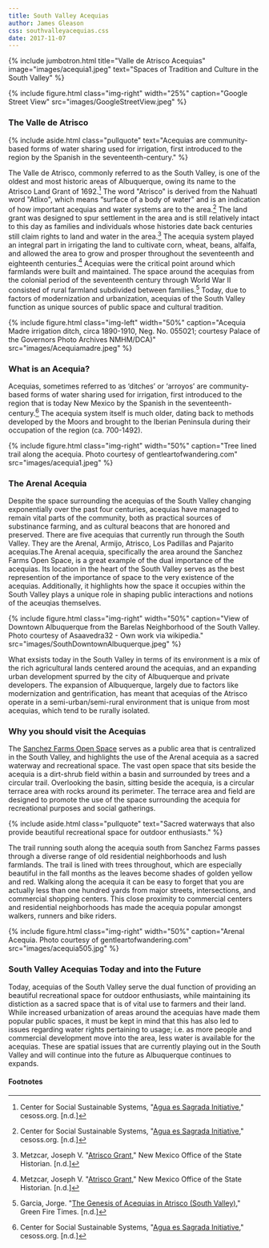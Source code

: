 ```yaml
---
title: South Valley Acequias
author: James Gleason
css: southvalleyacequias.css
date: 2017-11-07
---
```


{% include jumbotron.html
title="Valle de Atrisco Acequias"
image="images/acequia1.jpeg"
text="Spaces of Tradition and Culture in the South Valley"
%}

{% include figure.html
  class="img-right"
  width="25%"
  caption="Google Street View"
  src="images/GoogleStreetView.jpeg"
%}

### The Valle de Atrisco

{% include aside.html
  class="pullquote"
  text="Acequias are community-based forms of water sharing used for irrigation, first introduced to the region by the Spanish in the seventeenth-century."
  %}

The Valle de Atrisco, commonly referred to as the South Valley, is one of the oldest and most historic areas of Albuquerque, owing its name to the Atrisco Land Grant of 1692.[^source1] The word "Atrisco" is derived from the Nahuatl word "Atlixo", which means “surface of a body of water" and is an indication of how important acequias and water systems are to the area.[^source2] The land grant was designed to spur settlement in the area and is still relatively intact to this day as families and individuals whose histories date back centuries still claim rights to land and water in the area.[^source3] The acequia system played an integral part in irrigating the land to cultivate corn, wheat, beans, alfalfa, and allowed the area to grow and prosper throughout the seventeenth and eighteenth centuries.[^source4] Acequias were the critical point around which farmlands were built and maintained. The space around the acequias from the colonial period of the seventeenth century through World War II consisted of rural farmland subdivided between families.[^source5] Today, due to factors of modernization and urbanization, acequias of the South Valley function as unique sources of public space and cultural tradition.
  
  {% include figure.html class="img-left" width="50%" caption="Acequia Madre irrigation ditch, circa 1890-1910, Neg. No. 055021; courtesy Palace of the Governors Photo Archives NMHM/DCA)" src="images/Acequiamadre.jpeg" %}
  
### What is an Acequia?

Acequias, sometimes referred to as ‘ditches’ or ‘arroyos’ are community-based forms of water sharing used for irrigation, first introduced to the region that is today New Mexico by the Spanish in the seventeenth-century.[^source6] The acequia system itself is much older, dating back to methods developed by the Moors and brought to the Iberian Peninsula during their occupation of the region (ca. 700-1492).

{% include figure.html
class="img-right"
width="50%"
caption="Tree lined trail along the acequia. Photo courtesy of gentleartofwandering.com"
src="images/acequia1.jpeg"
%}



### The Arenal Acequia

Despite the space surrounding the acequias of the South Valley changing exponentially over the past four centuries, acequias have managed to remain vital parts of the community, both as practical sources of substinance farming, and as cultural beacons that are honored and preserved. There are five acequias that currently run through the South Valley. They are the Arenal, Armijo, Atrisco, Los Padillas and Pajarito acequias.The Arenal acequia, specifically the area around the Sanchez Farms Open Space, is a great example of the dual importance of the acequias. Its location in the heart of the South Valley serves as the best represention of the importance of space to the very existence of the acequias. Additionally, it highlights how the space it occupies within the South Valley plays a unique role in shaping public interactions and notions of the aceuqias themselves.

{% include figure.html class="img-right" width="50%" caption="View of Downtown Albuquerque from the Barelas Neighborhood of the South Valley. Photo courtesy of Asaavedra32 - Own work via wikipedia." src="images/SouthDowntownAlbuquerque.jpeg" %}

What exsists today in the South Valley in terms of its environment is a mix of the rich agricultural lands centered around the acequias, and an expanding urban development spurred by the city of Albuquerque and private developers. The expansion of Albuquerque, largely due to factors like modernization and gentrification, has meant that acequias of the Atrisco operate in a semi-urban/semi-rural environment that is unique from most acequias, which tend to be rurally isolated.

### Why you should visit the Acequias

The [Sanchez Farms Open Space](http://www.bernco.gov/community-services/sanchez-farm-open-space.aspx) serves as a public area that is centralized in the South Valley, and highlights the use of the Arenal acequia as a sacred waterway and recreational space. The vast open space that sits beside the acequia is a dirt-shrub field within a basin and surrounded by trees and a circular trail. Overlooking the basin, sitting beside the acequia, is a circular terrace area with rocks around its perimeter. The terrace area and field are designed to promote the use of the space surrounding the acequia for recreational purposes and social gatherings.

{% include aside.html
  class="pullquote"
  text="Sacred waterways that also provide beautiful recreational space for outdoor enthusiasts."
  %}

The trail running south along the acequia south from Sanchez Farms passes through a diverse range of old residential neighborhoods and lush farmlands. The trail is lined with trees throughout, which are especially beautiful in the fall months as the leaves become shades of golden yellow and red. Walking along the acequia it can be easy to forget that you are actually less than one hundred yards from major streets, intersections, and commercial shopping centers. This close proximity to commercial centers and residential neighborhoods has made the acequia popular amongst walkers, runners and bike riders.

{% include figure.html class="img-right" width="50%" caption="Arenal Acequia. Photo courtesy of gentleartofwandering.com" src="images/acequia505.jpg" %}


### South Valley Acequias Today and into the Future

Today, acequias of the South Valley serve the dual function of providing an beautiful recreational space for outdoor enthusiasts, while maintaining its distiction as a sacred space that is of vital use to farmers and their land. While increased urbanization of areas around the acequias have made them popular public spaces, it must be kept in mind that this has also led to issues regarding water rights pertaining to usage; i.e. as more people and commercial development move into the area, less water is available for the acequias. These are spatial issues that are currently playing out in the South Valley and will continue into the future as Albuquerque continues to expands.    

#### Footnotes

[^source1]: Center for Social Sustainable Systems, "[Agua es Sagrada Initiative](https://www.cesoss.org/agua-es-sagrada-initiative)," cesoss.org. [n.d.]
[^source2]: Center for Social Sustainable Systems, "[Agua es Sagrada Initiative](https://www.cesoss.org/agua-es-sagrada-initiative)," cesoss.org. [n.d.]
[^source3]: Metzcar, Joseph V. "[Atrisco Grant](http://dev.newmexicohistory.org/filedetails.php?fileID=24405)," New Mexico Office of the State Historian. [n.d.]
[^source4]: Metzcar, Joseph V. "[Atrisco Grant](http://dev.newmexicohistory.org/filedetails.php?fileID=24405)," New Mexico Office of the State Historian. [n.d.]
[^source5]: Garcia, Jorge. "[The Genesis of Acequias in Atrisco (South Valley)](http://greenfiretimes.com/2015/11/the-genesis-of-acequias-in-atrisco-the-south-valley/)," Green Fire Times. [n.d.]
[^source6]: Center for Social Sustainable Systems, "[Agua es Sagrada Initiative](https://www.cesoss.org/agua-es-sagrada-initiative)," cesoss.org. [n.d.]
